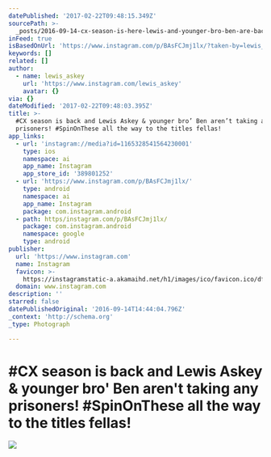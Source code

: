 ```yaml
---
datePublished: '2017-02-22T09:48:15.349Z'
sourcePath: >-
  _posts/2016-09-14-cx-season-is-here-lewis-and-younger-bro-ben-are-back-and-taki.md
inFeed: true
isBasedOnUrl: 'https://www.instagram.com/p/BAsFCJmj1lx/?taken-by=lewis_askey'
keywords: []
related: []
author:
  - name: lewis_askey
    url: 'https://www.instagram.com/lewis_askey'
    avatar: {}
via: {}
dateModified: '2017-02-22T09:48:03.395Z'
title: >-
  #CX season is back and Lewis Askey & younger bro’ Ben aren’t taking any
  prisoners! #SpinOnThese all the way to the titles fellas!
app_links:
  - url: 'instagram://media?id=1165328541564230001'
    type: ios
    namespace: ai
    app_name: Instagram
    app_store_id: '389801252'
  - url: 'https://www.instagram.com/p/BAsFCJmj1lx/'
    type: android
    namespace: ai
    app_name: Instagram
    package: com.instagram.android
  - path: https/instagram.com/p/BAsFCJmj1lx/
    package: com.instagram.android
    namespace: google
    type: android
publisher:
  url: 'https://www.instagram.com'
  name: Instagram
  favicon: >-
    https://instagramstatic-a.akamaihd.net/h1/images/ico/favicon.ico/dfa85bb1fd63.ico
  domain: www.instagram.com
description: ''
starred: false
datePublishedOriginal: '2016-09-14T14:44:04.796Z'
_context: 'http://schema.org'
_type: Photograph

---
```

# \#CX season is back and Lewis Askey & younger bro' Ben aren't taking any prisoners! \#SpinOnThese all the way to the titles fellas!
![](https://s3-us-west-2.amazonaws.com/the-grid-img/p/3e8095b0d3d5807a4748d2a9d375c18de775d7f9.jpg)